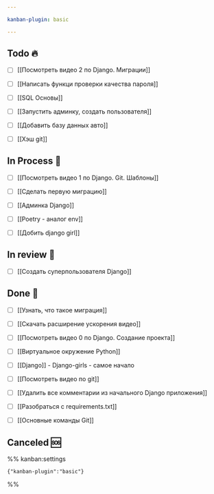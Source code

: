```yaml
---

kanban-plugin: basic

---
```


## Todo 🔥

- [ ] [[Посмотреть видео 2 по Django. Миграции]]
- [ ] [[Написать функци проверки качества пароля]]
- [ ] [[SQL Основы]]
- [ ] [[Запустить админку, создать пользователя]]
- [ ] [[Добавить базу данных авто]]
- [ ] [[Хэш git]]


## In Process 🍉

- [ ] [[Посмотреть видео 1 по Django. Git. Шаблоны]]
- [ ] [[Сделать первую миграцию]]
- [ ] [[Админка Django]]
- [ ] [[Poetry - аналог env]]
- [ ] [[Добить django girl]]


## In review 🥇

- [ ] [[Создать суперпользователя Django]]


## Done 🤽

- [ ] [[Узнать, что такое миграция]]
- [ ] [[Скачать расширение ускорения видео]]
- [ ] [[Посмотреть видео 0 по Django. Создание проекта]]
- [ ] [[Виртуальное окружение Python]]
- [ ] [[Django]] - Django-girls - самое начало
- [ ] [[Посмотреть видео по git]]
- [ ] [[Удалить все комментарии из начального Django приложения]]
- [ ] [[Разобраться с requirements.txt]]
- [ ] [[Основные команды Git]]


## Canceled 🆘





%% kanban:settings
```
{"kanban-plugin":"basic"}
```
%%